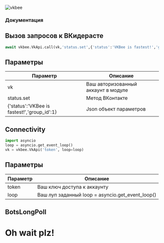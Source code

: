![vkbee](https://github.com/asyncvk/vkbee/blob/master/vkbee/bgtio.png?raw=true)
### Документация
## Вызов запросов к ВКидерасте
```python
await vkbee.VkApi.call(vk,'status.set',{'status':'VKBee is fastest!','group_id':1}
```
## Параметры

| Параметр | Описание |
| -------- | ---------|
| vk | Ваш авторизованный аккаунт в модуле      |
| status.set | Метод ВКонтакте      |
| {'status':'VKBee is fastest!','group_id':1} | Json объект параметров      |

## Connectivity

```python
import asyncio
loop = asyncio.get_event_loop()
vk = vkbee.VkApi('token', loop=loop)
```
## Параметры

| Параметр | Описание |
| -------- | ---------|
| token | Ваш ключ доступа к аккаунту      |
| loop | Ваш луп заданный  loop = asyncio.get_event_loop()     |

## BotsLongPoll
# Oh wait plz!
